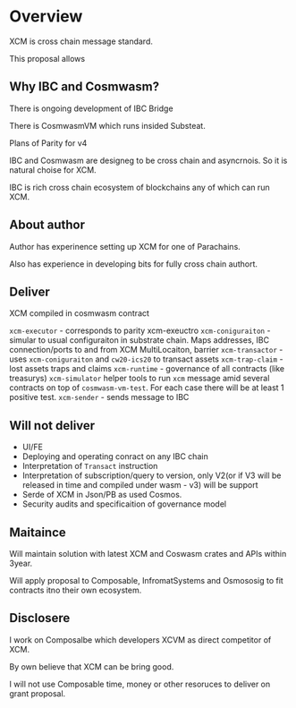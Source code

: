 # Overview

XCM is cross chain message standard. 


This proposal allows 


## Why IBC and Cosmwasm?

There is ongoing development of IBC Bridge

There is CosmwasmVM which runs insided Substeat.

Plans of Parity for v4

IBC and Cosmwasm are designeg to be cross chain and asyncrnois. So it is natural choise for XCM.

IBC is rich cross chain ecosystem of blockchains any of which can run XCM.


## About author

Author has experinence setting up XCM for one of Parachains.

Also has experience in developing bits for fully cross chain authort.



## Deliver

XCM compiled in cosmwasm contract

`xcm-executor` - corresponds to parity xcm-exeuctro
`xcm-coniguraiton` - simular to usual configuraiton in substrate chain. Maps addresses, IBC connection/ports to and from XCM MultiLocaiton, barrier
`xcm-transactor` - uses `xcm-coniguraiton` and `cw20-ics20` to transact assets 
`xcm-trap-claim` - lost assets traps and claims
`xcm-runtime` - governance of all contracts (like treasurys) 
`xcm-simulator` helper tools to run `xcm` message amid several contracts on top of `cosmwasm-vm-test`. For each case there will be at least 1 positive test.
`xcm-sender` - sends message to IBC



## Will not deliver
- UI/FE
- Deploying and operating conract on any IBC chain
- Interpretation of `Transact` instruction 
- Interpretation of subscription/query to version, only V2(or if V3 will be released in time and compiled under wasm - v3) will be support
- Serde of XCM in Json/PB as used Cosmos.
- Security audits and specificaition of governance model


## Maitaince

Will maintain solution with latest XCM and Coswasm crates and APIs within 3year.

Will apply proposal to Composable, InfromatSystems and Osmososig to fit contracts itno their own ecosystem. 


## Disclosere

I work on Composalbe which developers XCVM as direct competitor of XCM. 

By own believe that XCM can be bring good.

I will not use Composable time, money or other resoruces to deliver on grant proposal.
